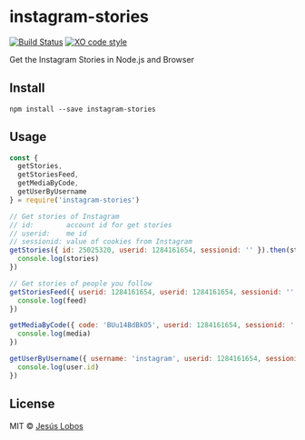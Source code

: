 # instagram-stories

[![Build Status](https://travis-ci.com/konstantinov/instagram-stories.svg?branch=master)](https://travis-ci.com/github/konstantinov/instagram-stories)
[![XO code style](https://img.shields.io/badge/code_style-XO-5ed9c7.svg)](https://github.com/sindresorhus/xo)

Get the Instagram Stories in Node.js and Browser

## Install

```
npm install --save instagram-stories
```

## Usage

```js
const {
  getStories,
  getStoriesFeed,
  getMediaByCode,
  getUserByUsername
} = require('instagram-stories')

// Get stories of Instagram
// id:        account id for get stories
// userid:    me id
// sessionid: value of cookies from Instagram
getStories({ id: 25025320, userid: 1284161654, sessionid: '' }).then(stories => {
  console.log(stories)
})

// Get stories of people you follow
getStoriesFeed({ userid: 1284161654, userid: 1284161654, sessionid: '' }).then(feed => {
  console.log(feed)
})

getMediaByCode({ code: 'BUu14BdBkO5', userid: 1284161654, sessionid: '' }).then(media => {
  console.log(media)
})

getUserByUsername({ username: 'instagram', userid: 1284161654, sessionid: '' }).then(({ user }) => {
  console.log(user.id)
})
```

## License

MIT © [Jesús Lobos](https://jlobos.com/)
